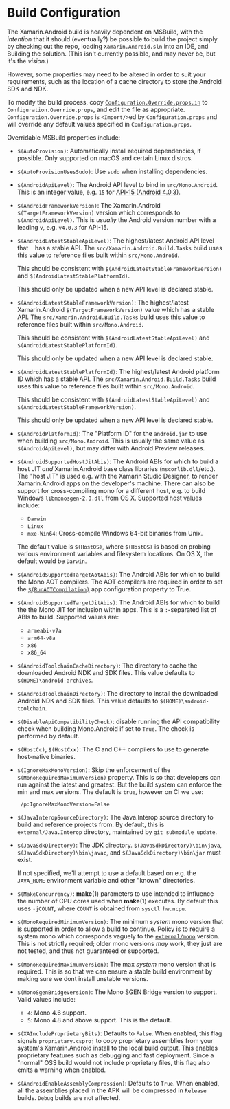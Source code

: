 # Build Configuration

The Xamarin.Android build is heavily dependent on MSBuild, with the *intention*
that it should (eventually?) be possible to build the project simply by
checking out the repo, loading `Xamarin.Android.sln` into an IDE, and Building
the solution. (This isn't currently possible, and may never be, but it's
the *vision*.)

However, some properties may need to be altered in order to suit your
requirements, such as the location of a cache directory to store
the Android SDK and NDK.

To modify the build process, copy
[`Configuration.Override.props.in`](../../Configuration.Override.props.in)
to `Configuration.Override.props`, and edit the file as appropriate.
`Configuration.Override.props` is `<Import/>`ed by `Configuration.props`
and will override any default values specified in `Configuration.props`.

Overridable MSBuild properties include:

  * `$(AutoProvision)`: Automatically install required dependencies, if possible.
    Only supported on macOS and certain Linux distros.

  * `$(AutoProvisionUsesSudo)`: Use `sudo` when installing dependencies.

  * `$(AndroidApiLevel)`: The Android API level to bind in `src/Mono.Android`.
    This is an integer value, e.g. `15` for
    [API-15 (Android 4.0.3)](http://developer.android.com/about/versions/android-4.0.3.html).

  * `$(AndroidFrameworkVersion)`: The Xamarin.Android `$(TargetFrameworkVersion)`
    version which corresponds to `$(AndroidApiLevel)`. This is *usually* the
    Android version number with a leading `v`, e.g. `v4.0.3` for API-15.

  * `$(AndroidLatestStableApiLevel)`: The highest/latest Android API level that
    has a stable API. The `src/Xamarin.Android.Build.Tasks` build uses this
    value to reference files built within `src/Mono.Android`.

    This should be consistent with `$(AndroidLatestStableFrameworkVersion)` and
    `$(AndroidLatestStablePlatformId)`.

    This should only be updated when a new API level is declared stable.

  * `$(AndroidLatestStableFrameworkVersion)`: The highest/latest Xamarin.Android
    `$(TargetFrameworkVersion)` value which has a stable API.
    The `src/Xamarin.Android.Build.Tasks` build uses this value to reference
    files built within `src/Mono.Android`.

    This should be consistent with `$(AndroidLatestStableApiLevel)` and
    `$(AndroidLatestStablePlatformId)`.

    This should only be updated when a new API level is declared stable.

  * `$(AndroidLatestStablePlatformId)`: The highest/latest Android platform ID
    which has a stable API.
    The `src/Xamarin.Android.Build.Tasks` build uses this value to reference
    files built within `src/Mono.Android`.

    This should be consistent with `$(AndroidLatestStableApiLevel)` and
    `$(AndroidLatestStableFrameworkVersion)`.

    This should only be updated when a new API level is declared stable.

  * `$(AndroidPlatformId)`: The "Platform ID" for the `android.jar` to use when
    building `src/Mono.Android`. This is usually the same value as
    `$(AndroidApiLevel)`, but may differ with Android Preview releases.

  * `$(AndroidSupportedHostJitAbis)`: The Android ABIs for which to build a
    host JIT *and* Xamarin.Android base class libraries (`mscorlib.dll`/etc.).
    The "host JIT" is used e.g. with the Xamarin Studio Designer, to render
    Xamarin.Android apps on the developer's machine.
    There can also be support for cross-compiling mono for a different
    host, e.g. to build Windows `libmonosgen-2.0.dll` from OS X.
    Supported host values include:

      * `Darwin`
      * `Linux`
      * `mxe-Win64`: Cross-compile Windows 64-bit binaries from Unix.

    The default value is `$(HostOS)`, where `$(HostOS)` is based on probing
    various environment variables and filesystem locations.
    On OS X, the default would be `Darwin`.

  * `$(AndroidSupportedTargetAotAbis)`: The Android ABIs for which to build the
    Mono AOT compilers. The AOT compilers are required in order to set the
    [`$(RunAOTCompilation)`][runaotcompilation] app configuration property to True.

    [runaotcompilation]: https://developer.xamarin.com/guides/android/under_the_hood/build_process/#RunAOTCompilation

  * `$(AndroidSupportedTargetJitAbis)`: The Android ABIs for which to build the
    the Mono JIT for inclusion within apps. This is a `:`-separated list of
    ABIs to build. Supported values are:

      * `armeabi-v7a`
      * `arm64-v8a`
      * `x86`
      * `x86_64`

  * `$(AndroidToolchainCacheDirectory)`: The directory to cache the downloaded
    Android NDK and SDK files. This value defaults to
    `$(HOME)\android-archives`.

  * `$(AndroidToolchainDirectory)`: The directory to install the downloaded
    Android NDK and SDK files. This value defaults to
    `$(HOME)\android-toolchain`.

  * `$(DisableApiCompatibilityCheck)`: disable running the API compatibility
    check when building Mono.Android if set to `True`. The check is performed
    by default.

  * `$(HostCc)`, `$(HostCxx)`: The C and C++ compilers to use to generate
    host-native binaries.

  * `$(IgnoreMaxMonoVersion)`: Skip the enforcement of the `$(MonoRequiredMaximumVersion)`
    property. This is so that developers can run against the latest
    and greatest. But the build system can enforce the min and max 
    versions. The default is `true`, however on CI we use:

         /p:IgnoreMaxMonoVersion=False

  * `$(JavaInteropSourceDirectory)`: The Java.Interop source directory to
    build and reference projects from. By default, this is
    `external/Java.Interop` directory, maintained by `git submodule update`.

  * `$(JavaSdkDirectory)`: The JDK directory.  `$(JavaSdkDirectory)\bin\java`,
    `$(JavaSdkDirectory)\bin\javac`, and `$(JavaSdkDirectory)\bin\jar` must
    exist.

    If not specified, we'll attempt to use a default based on e.g. the
    `JAVA_HOME` environment variable and other "known" directories.

  * `$(MakeConcurrency)`: **make**(1) parameters to use intended to influence
    the number of CPU cores used when **make**(1) executes. By default this uses
    `-jCOUNT`, where `COUNT` is obtained from `sysctl hw.ncpu`.

  * `$(MonoRequiredMinimumVersion)`: The minimum *system* mono version that is
    supported in order to allow a build to continue. Policy is to require a
    system mono which corresponds vaguely to the [`external/mono`](external)
    version. This is not strictly required; older mono versions *may* work, they
    just are not tested, and thus not guaranteed or supported.

  * `$(MonoRequiredMaximumVersion)`: The max *system* mono version that is
    required. This is so that we can ensure a stable build environment by
    making sure we dont install unstable versions.

  * `$(MonoSgenBridgeVersion)`: The Mono SGEN Bridge version to support.
    Valid values include:

      * `4`: Mono 4.6 support.
      * `5`: Mono 4.8 and above support. This is the default.

  * `$(XAIncludeProprietaryBits)`: Defaults to `False`. When enabled, this flag
    signals `proprietary.csproj` to copy proprietary assemblies from your system's
    Xamarin.Android install to the local build output. This enables proprietary
    features such as debugging and fast deployment. Since a "normal" OSS build would
    not include proprietary files, this flag also emits a warning when enabled.

  * `$(AndroidEnableAssemblyCompression)`: Defaults to `True`. When enabled, all the 
     assemblies placed in the APK will be compressed in `Release` builds. `Debug`
     builds are not affected.
